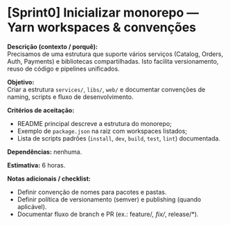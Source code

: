 # [Sprint0] Inicializar monorepo — Yarn workspaces & convenções

**Descrição (contexto / porquê):**  
Precisamos de uma estrutura que suporte vários serviços (Catalog, Orders, Auth, Payments) e bibliotecas compartilhadas. Isto facilita versionamento, reuso de código e pipelines unificados.

**Objetivo:**  
Criar a estrutura `services/`, `libs/`, `web/` e documentar convenções de naming, scripts e fluxo de desenvolvimento.

**Critérios de aceitação:**  
- README principal descreve a estrutura do monorepo;  
- Exemplo de `package.json` na raiz com workspaces listados;  
- Lista de scripts padrões (`install`, `dev`, `build`, `test`, `lint`) documentada.

**Dependências:** nenhuma.

**Estimativa:** 6 horas.

**Notas adicionais / checklist:**  
- Definir convenção de nomes para pacotes e pastas.  
- Definir política de versionamento (semver) e publishing (quando aplicável).  
- Documentar fluxo de branch e PR (ex.: feature/*, fix/*, release/*).  
